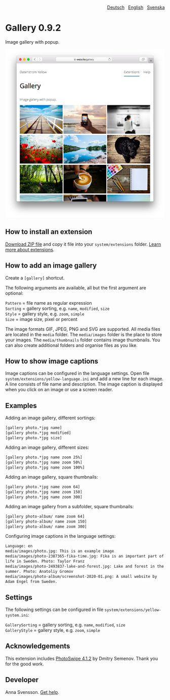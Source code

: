 <p align="right"><a href="README-de.md">Deutsch</a> &nbsp; <a href="README.md">English</a> &nbsp; <a href="README-sv.md">Svenska</a></p>

# Gallery 0.9.2

Image gallery with popup.

<p align="center"><img src="SCREENSHOT.png" alt="Screenshot"></p>

## How to install an extension

[Download ZIP file](https://github.com/annaesvensson/yellow-gallery/archive/refs/heads/main.zip) and copy it file into your `system/extensions` folder. [Learn more about extensions](https://github.com/annaesvensson/yellow-update).

## How to add an image gallery

Create a `[gallery]` shortcut.

The following arguments are available, all but the first argument are optional:

`Pattern` = file name as regular expression  
`Sorting` = gallery sorting, e.g. `name`, `modified`, `size`  
`Style` = gallery style, e.g. `zoom`, `simple`  
`Size` = image size, pixel or percent  

The image formats GIF, JPEG, PNG and SVG are supported. All media files are located in the `media` folder. The `media/images` folder is the place to store your images. The `media/thumbnails` folder contains image thumbnails. You can also create additional folders and organise files as you like.

## How to show image captions

Image captions can be configured in the language settings. Open file `system/extensions/yellow-language.ini` and add a new line for each image. A line consists of file name and description. The image caption is displayed when you click on an image or use a screen reader.

## Examples

Adding an image gallery, different sortings:

    [gallery photo.*jpg name]
    [gallery photo.*jpg modified]
    [gallery photo.*jpg size]

Adding an image gallery, different sizes:

    [gallery photo.*jpg name zoom 25%]
    [gallery photo.*jpg name zoom 50%]
    [gallery photo.*jpg name zoom 100%]

Adding an image gallery, square thumbnails:

    [gallery photo.*jpg name zoom 64]
    [gallery photo.*jpg name zoom 150]
    [gallery photo.*jpg name zoom 300]

Adding an image gallery from a subfolder, square thumbnails:

    [gallery photo-album/ name zoom 64]
    [gallery photo-album/ name zoom 150]
    [gallery photo-album/ name zoom 300]

Configuring image captions in the language settings:

    Language: en
    media/images/photo.jpg: This is an example image
    media/images/photo-2387365-fika-time.jpg: Fika is an important part of life in Sweden. Photo: Taylor Franz
    media/images/photo-2493837-lake-and-forest.jpg: Lake and forest in the summer. Photo: Anatoliy Gromov
    media/images/photo-album/screenshot-2020-01.png: A small website by Adam Engel from Sweden.

## Settings

The following settings can be configured in file `system/extensions/yellow-system.ini`:

`GallerySorting` = gallery sorting, e.g. `name`, `modified`, `size`  
`GalleryStyle` = gallery style, e.g. `zoom`, `simple`  

## Acknowledgements

This extension includes [PhotoSwipe 4.1.2](https://github.com/dimsemenov/photoswipe) by Dmitry Semenov. Thank you for the good work.

## Developer

Anna Svensson. [Get help](https://datenstrom.se/yellow/help/).
